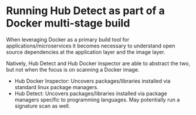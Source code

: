 # Running Hub Detect as part of a Docker multi-stage build

When leveraging Docker as a primary build tool for applications/microservices it becomes necessary to understand open source dependencies at the application layer and the image layer.

Natively, Hub Detect and Hub Docker inspector are able to abstract the two, but not when the focus is on scanning a Docker image.

* Hub Docker Inspector: Uncovers packages/libraries installed via standard linux package managers.
* Hub Detect: Uncovers packages/libraries installed via package managers specific to programming languages. May potentially run a signature scan as well.


